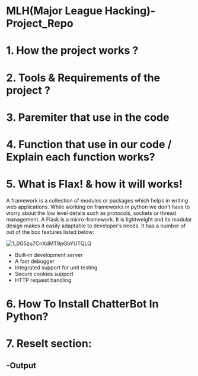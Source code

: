 # MLH(Major League Hacking)-Project_Repo

# 1. How the project works ?
# 2. Tools & Requirements of the project ?
# 3. Paremiter that use in the code
# 4. Function that use in our code / Explain each function works?
# 5. What is Flax! & how it will works!

A framework is a collection of modules or packages which helps in writing web applications. While working on frameworks in python we don’t have to worry about the low level details such as protocols, sockets or thread management.
A Flask is a micro-framework. It is lightweight and its modular design makes it easily adaptable to developer’s needs. It has a number of out of the box features listed below:


![1_0G5zu7CnXdMT9pGbYUTQLQ](https://user-images.githubusercontent.com/58718316/178398817-bba1ae2e-ec30-4268-a130-d951f05d01a9.png)


- Built-in development server 
- A fast debugger
- Integrated support for unit testing
- Secure cookies support
- HTTP request handling  




# 6. How To Install ChatterBot In Python?
# 7. Reselt section:
  ## -Output
